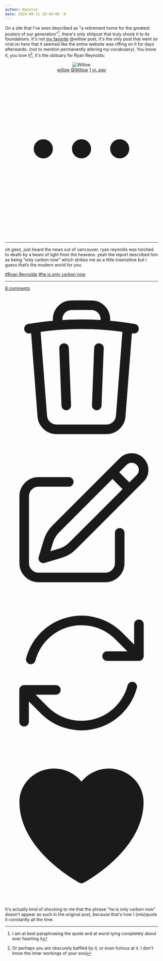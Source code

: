 ```yaml
---
author: Natalie
date: 2024-09-11 18:49:00 -8
---
```


On a site that I've seen described as "a retirement home for the greatest
posters of our generation"[^1], there's only shitpost that truly shook it to its
foundations. It's not [my
favorite](https://cohost.org/Willow/post/3893458-the-french-refer-to) @willow
post, it's the only post that went _so_ viral on here that it seemed like the
entire website was riffing on it for days afterwards. (not to mention
permanently altering my vocabulary). You know it, you love it[^2], it's the
obituary for Ryan Reynolds:

<article class="cohost-post">
  <header>
    <div>
      <div class="co-avatar">
        <img src="https://staging.cohostcdn.org/avatar/34-c0caebe4-f555-4b08-8975-2cc2ad1d3900-profile.jpeg?dpr=2&amp;width=80&amp;height=80&amp;fit=cover&amp;auto=webp" class="co-mask-capsule" alt="Willow">
      </div>
      <a rel="author" href="https://cohost.org/Willow" title="willow">willow</a>
      <a href="https://cohost.org/Willow" class="co-handle">@Willow</a>
      <time datetime="2023-03-04T12:58:38.630-08:00" title="Sat, Mar 4, 2023, 12:58 PM">
        <a href="https://cohost.org/Willow/post/1127629-oh-geez-just-heard" class="hover:underline">1 yr. ago</a>
      </time>
    </div>
    <svg xmlns="http://www.w3.org/2000/svg" fill="none" viewBox="0 0 24 24" stroke-width="1.5" stroke="currentColor" aria-hidden="true" class="co-action-button h-6 w-6 transition-transform ui-open:rotate-90"><path stroke-linecap="round" stroke-linejoin="round" d="M6.75 12a.75.75 0 11-1.5 0 .75.75 0 011.5 0zM12.75 12a.75.75 0 11-1.5 0 .75.75 0 011.5 0zM18.75 12a.75.75 0 11-1.5 0 .75.75 0 011.5 0z"></path></svg>
  </header>
  <hr>
  <div class="co-prose-box">
    <div class="co-prose">
      <p>oh geez, just heard the news out of vancouver. ryan reynolds was torched to death by a beam of light from the heavens. yeah the report described him as being “only carbon now” which strikes me as a little insensitive but i guess that’s the modern world for you.</p>
    </div>
  </div>
  <div class="co-tags-box">
    <div class="co-tags">
      <a href="https://cohost.org/Willow/tagged/Ryan%20Reynolds">#Ryan Reynolds</a>
      <a href="https://cohost.org/Willow/tagged/he%20is%20only%20carbon%20now">#he is only carbon now</a>
    </div>
  </div>
  <hr>
  <footer>
    <div>
      <div class="co-comments"><a href="https://cohost.org/Willow/post/1127629-oh-geez-just-heard#comments">8 comments</a></div>
      <div class="co-icons">
        <svg xmlns="http://www.w3.org/2000/svg" fill="none" viewBox="0 0 24 24" stroke-width="1.5" stroke="currentColor" aria-hidden="true" class="co-action-button h-6 w-6"><path stroke-linecap="round" stroke-linejoin="round" d="M14.74 9l-.346 9m-4.788 0L9.26 9m9.968-3.21c.342.052.682.107 1.022.166m-1.022-.165L18.16 19.673a2.25 2.25 0 01-2.244 2.077H8.084a2.25 2.25 0 01-2.244-2.077L4.772 5.79m14.456 0a48.108 48.108 0 00-3.478-.397m-12 .562c.34-.059.68-.114 1.022-.165m0 0a48.11 48.11 0 013.478-.397m7.5 0v-.916c0-1.18-.91-2.164-2.09-2.201a51.964 51.964 0 00-3.32 0c-1.18.037-2.09 1.022-2.09 2.201v.916m7.5 0a48.667 48.667 0 00-7.5 0"></path></svg>
        <svg xmlns="http://www.w3.org/2000/svg" fill="none" viewBox="0 0 24 24" stroke-width="1.5" stroke="currentColor" aria-hidden="true"><path stroke-linecap="round" stroke-linejoin="round" d="M16.862 4.487l1.687-1.688a1.875 1.875 0 112.652 2.652L10.582 16.07a4.5 4.5 0 01-1.897 1.13L6 18l.8-2.685a4.5 4.5 0 011.13-1.897l8.932-8.931zm0 0L19.5 7.125M18 14v4.75A2.25 2.25 0 0115.75 21H5.25A2.25 2.25 0 013 18.75V8.25A2.25 2.25 0 015.25 6H10"></path></svg>
        <svg xmlns="http://www.w3.org/2000/svg" fill="none" viewBox="0 0 24 24" stroke-width="1.5" stroke="currentColor" aria-hidden="true" class="h-6 w-6 co-action-button "><path stroke-linecap="round" stroke-linejoin="round" d="M16.023 9.348h4.992v-.001M2.985 19.644v-4.992m0 0h4.992m-4.993 0l3.181 3.183a8.25 8.25 0 0013.803-3.7M4.031 9.865a8.25 8.25 0 0113.803-3.7l3.181 3.182m0-4.991v4.99"></path></svg>
        <svg xmlns="http://www.w3.org/2000/svg" viewBox="0 0 24 24" fill="currentColor" aria-hidden="true" class="w-6 h-6 pointer absolute top-0 left-0 text-cherry invisible"><path d="M11.645 20.91l-.007-.003-.022-.012a15.247 15.247 0 01-.383-.218 25.18 25.18 0 01-4.244-3.17C4.688 15.36 2.25 12.174 2.25 8.25 2.25 5.322 4.714 3 7.688 3A5.5 5.5 0 0112 5.052 5.5 5.5 0 0116.313 3c2.973 0 5.437 2.322 5.437 5.25 0 3.925-2.438 7.111-4.739 9.256a25.175 25.175 0 01-4.244 3.17 15.247 15.247 0 01-.383.219l-.022.012-.007.004-.003.001a.752.752 0 01-.704 0l-.003-.001z"></path></svg>
      </div>
    </div>
  </footer>
</article>

It's actually kind of shocking to me that the phrase "he is only carbon now"
doesn't appear as such in the original post, because that's how I (mis)quote it
constantly all the time.

[^1]: I am at best paraphrasing the quote and at worst lying completely about
      ever hearting it
[^2]: Or perhaps you are obscurely baffled by it, or even furious at it. I don't
      know the inner workings of your soul
